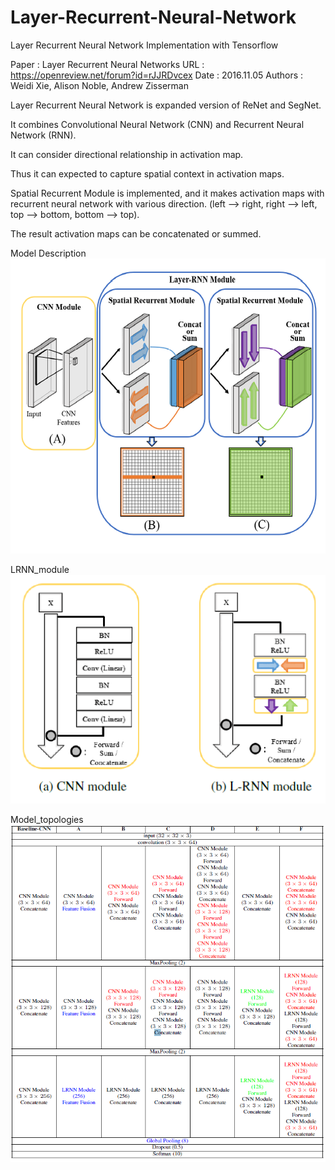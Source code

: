 # Layer-Recurrent-Neural-Network
Layer Recurrent Neural Network Implementation with Tensorflow

Paper : Layer Recurrent Neural Networks
URL : https://openreview.net/forum?id=rJJRDvcex
Date : 2016.11.05
Authors :  Weidi Xie, Alison Noble, Andrew Zisserman

Layer Recurrent Neural Network is expanded version of ReNet and SegNet.

It combines Convolutional Neural Network (CNN) and Recurrent Neural Network (RNN).

It can consider directional relationship in activation map. 

Thus it can expected to capture spatial context in activation maps.

Spatial Recurrent Module is implemented, and it makes activation maps with recurrent neural network with various direction.
(left --> right, right --> left, top --> bottom, bottom --> top).

The result activation maps can be concatenated or summed. 

Model Description
![model_description](./images/model_description.png)

LRNN_module
![LRNN_module](./images/LRNN_module.png)

Model_topologies
![Model_topologies](./images/model_topology.png)
